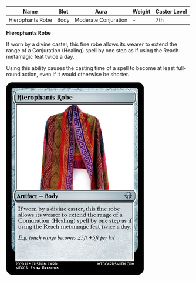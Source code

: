 
| Name            | Slot   | Aura                 | Weight | Caster Level |
| --------------- | ------ | -------------------- | ------ | ------------ |
| Hierophants Robe| Body | Moderate Conjuration | -   | 7th         |

**Hierophants Robe**

If worn by a divine caster, this fine robe allows its wearer to extend the range of a Conjuration (Healing) spell by one step as if using the Reach metamagic feat twice a day. 

Using this ability causes the casting time of a spell to become at least full-round action, even if it would otherwise be shorter.

![itemimage]

[itemimage]: /MagicItems/ItemArt/HierophantsRobe.png
